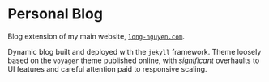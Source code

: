 # Personal Blog

Blog extension of my main website, [`long-nguyen.com`](http://www.long-nguyen.com/).

Dynamic blog built and deployed with the `jekyll` framework. Theme loosely based on the `voyager` theme published online, with *significant* overhaults to UI features and careful attention paid to responsive scaling.
